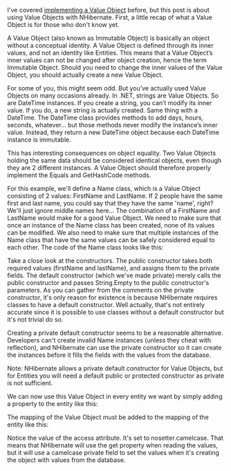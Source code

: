 I've covered <a href="/blog/2007/07/implementing-a-value-object/">implementing a Value Object</a> before, but this post is about using Value Objects with NHibernate.  First, a little recap of what a Value Object is for those who don't know yet.

A Value Object (also known as Immutable Object) is basically an object without a conceptual identity. A Value Object is defined through its inner values, and not an identity like Entities. This means that a Value Object’s inner values can not be changed after object creation, hence the term Immutable Object. Should you need to change the inner values of the Value Object, you should actually create a new Value Object.

For some of you, this might seem odd. But you’ve actually used Value Objects on many occasions already. In .NET, strings are Value Objects. So are DateTime instances. If you create a string, you can’t modify its inner value. If you do, a new string is actually created. Same thing with a DateTime. The DateTime class provides methods to add days, hours, seconds, whatever… but those methods never modify the instance’s inner value. Instead, they return a new DateTime object because each DateTime instance is immutable.

This has interesting consequences on object equality. Two Value Objects holding the same data should be considered identical objects, even though they are 2 different instances.  A Value Object should therefore properly implement the Equals and GetHashCode methods.

For this example, we'll define a Name class, which is a Value Object consisting of 2 values: FirstName and LastName.  If 2 people have the same first and last name, you could say that they have the same 'name', right? We'll just ignore middle names here...  The combination of a FirstName and LastName would make for a good Value Object.  We need to make sure that once an instance of the Name class has been created, none of its values can be modified.  We also need to make sure that multiple instances of the Name class that have the same values can be safely considered equal to each other.  The code of the Name class looks like this:

<script src="https://gist.github.com/3684432.js?file=s1.cs"></script>

Take a close look at the constructors.  The public constructor takes both required values (firstName and lastName), and assigns them to the private fields.  The default constructor (which we've made private) merely calls the public constructor and passes String.Empty to the public constructor's parameters.  As you can gather from the comments on the private constructor, it's only reason for existence is because NHibernate requires classes to have a default constructor.  Well actually, that's not entirely accurate since it is possible to use classes without a default constructor but it's not trivial do so. 

Creating a private default constructor seems to be a reasonable alternative.  Developers can't create invalid Name instances (unless they cheat with reflection), and NHibernate can use the private constructor so it can create the instances before it fills the fields with the values from the database.  

Note: NHibernate allows a private default constructor for Value Objects, but for Entities you will need a default public or protected constructor as private is not sufficient.

We can now use this Value Object in every entity we want by simply adding a property to the entity like this:

<script src="https://gist.github.com/3684432.js?file=s2.cs"></script>

The mapping of the Value Object must be added to the mapping of the entity like this:

<script src="https://gist.github.com/3684432.js?file=s3.xml"></script>

Notice the value of the access attribute.  It's set to nosetter.camelcase.  That means that NHibernate will use the get property when reading the values, but it will use a camelcase private field to set the values when it's creating the object with values from the database.
